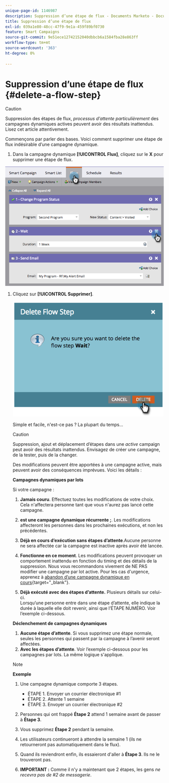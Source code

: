 ```yaml
---
unique-page-id: 1146987
description: Suppression d’une étape de flux - Documents Marketo - Documentation du produit
title: Suppression d’une étape de flux
exl-id: 039a1e80-48cc-47f9-9e1a-459f89bf0730
feature: Smart Campaigns
source-git-commit: 9e51ece12742152040dbbcb6a1584fba28e863ff
workflow-type: tm+mt
source-wordcount: '363'
ht-degree: 0%

---
```


# Suppression d’une étape de flux {#delete-a-flow-step}

>[!CAUTION]
>
>Suppression des étapes de flux, _processus d’attente particulièrement_ des campagnes dynamiques actives peuvent avoir des résultats inattendus. Lisez cet article attentivement.

Commençons par parler des bases. Voici comment supprimer une étape de flux indésirable d’une campagne dynamique.

1. Dans la campagne dynamique **[!UICONTROL Flux]**, cliquez sur le **X** pour supprimer une étape de flux.

![](assets/image2014-9-22-13-3a52-3a20.png)

1. Cliquez sur **[!UICONTROL Supprimer]**.

   ![](assets/image2014-9-22-13-3a55-3a25.png)

   Simple et facile, n&#39;est-ce pas ? La plupart du temps...

   >[!CAUTION]
   >
   >Suppression, ajout et déplacement d’étapes dans une _active_ campaign peut avoir des résultats inattendus. Envisagez de créer une campagne, de la tester, puis de la changer.

   Des modifications peuvent être apportées à une campagne active, mais peuvent avoir des conséquences imprévues. Voici les détails :

   **Campagnes dynamiques par lots**

   Si votre campagne :

   1. **Jamais couru**. Effectuez toutes les modifications de votre choix. Cela n&#39;affectera personne tant que vous n&#39;aurez pas lancé cette campagne.
   1. **est une campagne dynamique récurrente ;**. Les modifications affecteront les personnes dans les prochaines exécutions, et non les précédentes.
   1. **Déjà en cours d’exécution sans étapes d’attente**.Aucune personne ne sera affectée car la campagne est inactive après avoir été lancée.
   1. **Fonctionne en ce moment**. Les modifications peuvent provoquer un comportement inattendu en fonction du timing et des détails de la suppression. Nous vous recommandons vivement de NE PAS modifier une campagne par lot active. Pour les cas d&#39;urgence, apprenez à [abandon d’une campagne dynamique en cours](/help/marketo/product-docs/core-marketo-concepts/smart-campaigns/using-smart-campaigns/abort-a-smart-campaign.md){target="_blank"}.

   1. **Déjà exécuté avec des étapes d’attente.** Plusieurs détails sur celui-ci.\
      Lorsqu’une personne entre dans une étape d’attente, elle indique la durée à laquelle elle doit revenir, ainsi que l’ÉTAPE NUMÉRO. Voir l’exemple ci-dessous.

   **Déclenchement de campagnes dynamiques**

   1. **Aucune étape d’attente**. Si vous supprimez une étape normale, seules les personnes qui passent par la campagne à l’avenir seront affectées.
   1. **Avec les étapes d’attente**. Voir l’exemple ci-dessous pour les campagnes par lots. La même logique s&#39;applique.

   >[!NOTE]
   >
   >**Exemple**
   >
   >1. Une campagne dynamique comporte 3 étapes.
   >    * ÉTAPE 1. Envoyer un courrier électronique #1
   >    * ÉTAPE 2. Attente 1 semaine
   >    * ÉTAPE 3. Envoyer un courrier électronique #2
   >
   >1. Personnes qui ont frappé **Étape 2** attend 1 semaine avant de passer à **Étape 3**.
   >1. Vous supprimez **Étape 2** pendant la semaine.
   >1. Les utilisateurs continueront à attendre la semaine 1 (ils ne retourneront pas automatiquement dans le flux).
   >1. Quand ils reviendront enfin, ils essaieront d&#39;aller à **Étape 3**. Ils ne le trouveront pas.
   >1. **IMPORTANT :** Comme il n&#39;y a maintenant que 2 étapes, les gens _ne recevra pas de #2 de messagerie_.
